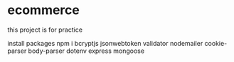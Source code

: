 # ecommerce
this project is for practice 
  
  
  install packages
  npm i bcryptjs jsonwebtoken validator nodemailer cookie-parser body-parser dotenv express mongoose
